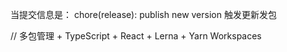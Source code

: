 <!--
{
  "workspaces": ["packages/*"],           // 配置 Lerna 与 Yarn Workspaces 配合。"packages/*" 表示 packages/ 下的每个子目录都是一个独立子包。
  "version": "independent",               // 独立版本模式，每个包单独维护版本号，发布时，Lerna 会根据各自改动更新对应版本，而不是统一版本号。
  "command": {
    "publish": {
      "conventionalCommits": false,      //不使用自动生成的版本号策略（如果为 true，会根据 commit message 自动计算版本号）。
      "message": "chore(release): publish new version" // 发布时的 git commit 信息
    }
  },
  "npmClient": "yarn"                     // 使用 Yarn 作为包管理器
}
-->

当提交信息是： chore(release): publish new version 触发更新发包

// 多包管理 + TypeScript + React + Lerna + Yarn Workspaces
